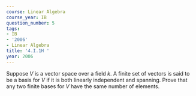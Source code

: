 ```yaml
---
course: Linear Algebra
course_year: IB
question_number: 5
tags:
- IB
- '2006'
- Linear Algebra
title: '4.I.1H '
year: 2006
---
```



Suppose $V$ is a vector space over a field $k$. A finite set of vectors is said to be a basis for $V$ if it is both linearly independent and spanning. Prove that any two finite bases for $V$ have the same number of elements.